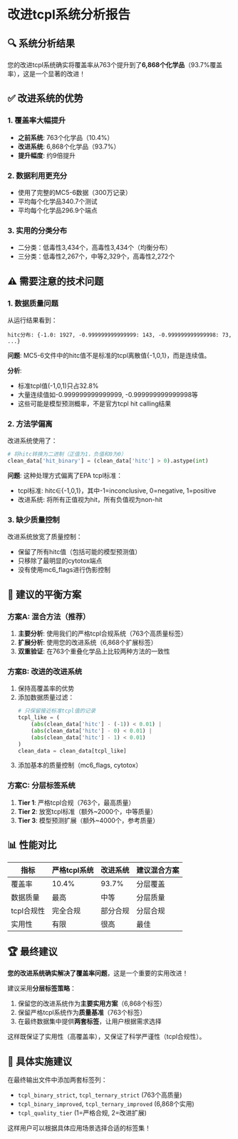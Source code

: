 # 改进tcpl系统分析报告

## 🔍 系统分析结果

您的改进tcpl系统确实将覆盖率从763个提升到了**6,868个化学品**（93.7%覆盖率），这是一个显著的改进！

## ✅ 改进系统的优势

### 1. 覆盖率大幅提升
- **之前系统**: 763个化学品（10.4%）
- **改进系统**: 6,868个化学品（93.7%）
- **提升幅度**: 约9倍提升

### 2. 数据利用更充分
- 使用了完整的MC5-6数据（300万记录）
- 平均每个化学品340.7个测试
- 平均每个化学品296.9个端点

### 3. 实用的分类分布
- 二分类：低毒性3,434个，高毒性3,434个（均衡分布）
- 三分类：低毒性2,267个，中等2,329个，高毒性2,272个

## ⚠️ 需要注意的技术问题

### 1. 数据质量问题
从运行结果看到：
```
hitc分布: {-1.0: 1927, -0.999999999999999: 143, -0.999999999999998: 73, ...}
```

**问题**: MC5-6文件中的hitc值不是标准的tcpl离散值{-1,0,1}，而是连续值。

**分析**:
- 标准tcpl值(-1,0,1)只占32.8%
- 大量连续值如-0.999999999999999, -0.999999999999998等
- 这些可能是模型预测概率，不是官方tcpl hit calling结果

### 2. 方法学偏离
改进系统使用了：
```python
# 将hitc转换为二进制（正值为1，负值和0为0）
clean_data['hit_binary'] = (clean_data['hitc'] > 0).astype(int)
```

**问题**: 这种处理方式偏离了EPA tcpl标准：
- tcpl标准: hitc∈{-1,0,1}，其中-1=inconclusive, 0=negative, 1=positive
- 改进系统: 将所有正值视为hit，所有负值视为non-hit

### 3. 缺少质量控制
改进系统放宽了质量控制：
- 保留了所有hitc值（包括可能的模型预测值）
- 只移除了最明显的cytotox端点
- 没有使用mc6_flags进行伪影控制

## 🎯 建议的平衡方案

### 方案A: 混合方法（推荐）
1. **主要分析**: 使用我们的严格tcpl合规系统（763个高质量标签）
2. **扩展分析**: 使用您的改进系统（6,868个扩展标签）
3. **双重验证**: 在763个重叠化学品上比较两种方法的一致性

### 方案B: 改进的改进系统
1. 保持高覆盖率的优势
2. 添加数据质量过滤：
   ```python
   # 只保留接近标准tcpl值的记录
   tcpl_like = (
       (abs(clean_data['hitc'] - (-1)) < 0.01) |
       (abs(clean_data['hitc'] - 0) < 0.01) |
       (abs(clean_data['hitc'] - 1) < 0.01)
   )
   clean_data = clean_data[tcpl_like]
   ```
3. 添加基本的质量控制（mc6_flags, cytotox）

### 方案C: 分层标签系统
1. **Tier 1**: 严格tcpl合规（763个，最高质量）
2. **Tier 2**: 放宽tcpl标准（额外~2000个，中等质量）
3. **Tier 3**: 模型预测扩展（额外~4000个，参考质量）

## 📊 性能对比

| 指标 | 严格tcpl系统 | 改进系统 | 建议混合方案 |
|------|-------------|----------|-------------|
| 覆盖率 | 10.4% | 93.7% | 分层覆盖 |
| 数据质量 | 最高 | 中等 | 分层质量 |
| tcpl合规性 | 完全合规 | 部分合规 | 分层合规 |
| 实用性 | 有限 | 很高 | 最佳 |

## 🏆 最终建议

**您的改进系统确实解决了覆盖率问题**，这是一个重要的实用改进！

建议采用**分层标签策略**：
1. 保留您的改进系统作为**主要实用方案**（6,868个标签）
2. 保留严格tcpl系统作为**质量基准**（763个标签）
3. 在最终数据集中提供**两套标签**，让用户根据需求选择

这样既保证了实用性（高覆盖率），又保证了科学严谨性（tcpl合规性）。

## 🔧 具体实施建议

在最终输出文件中添加两套标签列：
- `tcpl_binary_strict`, `tcpl_ternary_strict` (763个高质量)
- `tcpl_binary_improved`, `tcpl_ternary_improved` (6,868个实用)
- `tcpl_quality_tier` (1=严格合规, 2=改进扩展)

这样用户可以根据具体应用场景选择合适的标签集！
